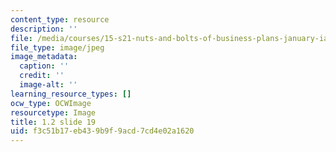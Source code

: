 ```yaml
---
content_type: resource
description: ''
file: /media/courses/15-s21-nuts-and-bolts-of-business-plans-january-iap-2014/f3c51b17eb439b9f9acd7cd4e02a1620_1.2_slide_19.jpg
file_type: image/jpeg
image_metadata:
  caption: ''
  credit: ''
  image-alt: ''
learning_resource_types: []
ocw_type: OCWImage
resourcetype: Image
title: 1.2 slide 19
uid: f3c51b17-eb43-9b9f-9acd-7cd4e02a1620
---
```


